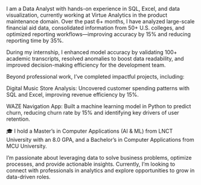 I am a Data Analyst with hands-on experience in SQL, Excel, and data visualization, currently working at Virtue Analytics in the product maintenance domain. Over the past 6+ months, I have analyzed large-scale financial aid data, consolidated information from 50+ U.S. colleges, and optimized reporting workflows—improving accuracy by 15% and reducing reporting time by 35%.

During my internship, I enhanced model accuracy by validating 100+ academic transcripts, resolved anomalies to boost data readability, and improved decision-making efficiency for the development team.

Beyond professional work, I’ve completed impactful projects, including:

Digital Music Store Analysis: Uncovered customer spending patterns with SQL and Excel, improving revenue efficiency by 15%.

WAZE Navigation App: Built a machine learning model in Python to predict churn, reducing churn rate by 15% and identifying key drivers of user retention.

🎓 I hold a Master’s in Computer Applications (AI & ML) from LNCT University with an 8.0 GPA, and a Bachelor’s in Computer Applications from MCU University.

I’m passionate about leveraging data to solve business problems, optimize processes, and provide actionable insights. Currently, I’m looking to connect with professionals in analytics and explore opportunities to grow in data-driven roles.

